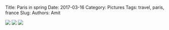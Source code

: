 Title: Paris in spring
Date: 2017-03-16
Category: Pictures
Tags: travel, paris, france
Slug: 
Authors: Amit

<div class="imagepost">
<img src="/images/paris_1.jpg" class="imageitem large" />
<img src="/images/paris_2.jpg" class="imageitem half" />
<img src="/images/paris_3.jpg" class="imageitem half" />
</div>
